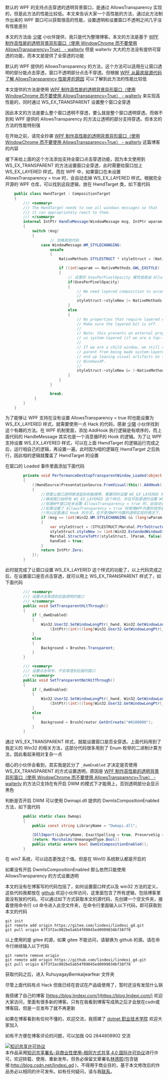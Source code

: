 
默认的 WPF 的支持点击穿透的透明背景窗口，是通过 AllowsTransparency 实现的，但是此方法的性能比较低。本文来告诉大家一个高性能的方法，通过此方法制作出来的 WPF 窗口可以获取很高的性能，设置透明和设置窗口不透明之间几乎没有性能差别

<!--more-->


<!-- CreateTime:2021/1/4 9:09:54 -->

<!-- 发布 -->

本文的方法由 [少珺](https://blog.sdlsj.net/) 小伙伴提供，我只是代为整理博客。本文的方法是基于 [WPF 制作高性能的透明背景异形窗口（使用 WindowChrome 而不要使用 AllowsTransparency=True） - walterlv](https://blog.walterlv.com/post/wpf-transparent-window-without-allows-transparency.html ) 但是 walterlv 大大的方法没有提供可穿透的功能，而本文是提供了全穿透的功能

默认的 WPF 提供的 AllowsTransparency 的方法，这个方法可以适用在让窗口透明的部分能点击穿透，窗口不透明部分点击不穿透。但根据 [WPF 从最底层源代码了解 AllowsTransparency 性能差的原因](https://blog.lindexi.com/post/WPF-%E4%BB%8E%E6%9C%80%E5%BA%95%E5%B1%82%E6%BA%90%E4%BB%A3%E7%A0%81%E4%BA%86%E8%A7%A3-AllowsTransparency-%E6%80%A7%E8%83%BD%E5%B7%AE%E7%9A%84%E5%8E%9F%E5%9B%A0.html ) 可以了解到此方法的性能比较低

本文提供的方法是使用 [WPF 制作高性能的透明背景异形窗口（使用 WindowChrome 而不要使用 AllowsTransparency=True） - walterlv](https://blog.walterlv.com/post/wpf-transparent-window-without-allows-transparency.html )  来实现高性能的，同时通过 WS_EX_TRANSPARENT 设置整个窗口全穿透

因此本文的方法是要么整个窗口透明不穿透，要么就是整个窗口透明穿透。而做不到和 WPF 提供的 AllowsTransparency 的方法让透明的部分支持穿透。但本文的方法的性能特别强

在开始之前，请完全抄袭 [WPF 制作高性能的透明背景异形窗口（使用 WindowChrome 而不要使用 AllowsTransparency=True） - walterlv](https://blog.walterlv.com/post/wpf-transparent-window-without-allows-transparency.html )  这篇博客的内容

接下来给上面的这个方法添加支持全窗口点击穿透功能，因为本文使用到 WS_EX_TRANSPARENT 的方法设置窗口全穿透，此时需要给窗口加上 WS_EX_LAYERED 样式。而在 WPF 中，如果窗口在未设置 AllowsTransparency = true 时，会自动去掉 WS_EX_LAYERED 样式。根据完全开源的 WPF 仓库，可以找到这段逻辑，放在 HwndTarget 类，如下面代码

```csharp
    public class HwndTarget : CompositionTarget
    {
        /// <summary>
        /// The HwndTarget needs to see all windows messages so that
        /// it can appropriately react to them.
        /// </summary>
        internal IntPtr HandleMessage(WindowMessage msg, IntPtr wparam, IntPtr lparam)
        {
            switch (msg)
            {
                	// 忽略其他代码
                case WindowMessage.WM_STYLECHANGING:
                    unsafe
                    {
                        NativeMethods.STYLESTRUCT * styleStruct = (NativeMethods.STYLESTRUCT *) lparam;

                        if ((int)wparam == NativeMethods.GWL_EXSTYLE)
                        {
                        	// 这里的 UsesPerPixelOpacity 属性就是由 AllowsTransparency 决定的
                            if(UsesPerPixelOpacity)
                            {
                                // We need layered composition to accomplish per-pixel opacity.
                                //
                                styleStruct->styleNew |= NativeMethods.WS_EX_LAYERED;
                            }
                            else
                            {
                                // No properties that require layered composition exist.
                                // Make sure the layered bit is off.
                                //
                                // Note: this prevents an external program from making
                                // us system-layered (if we are a top-level window).
                                //
                                // If we are a child window, we still can't stop our
                                // parent from being made system-layered, and we will
                                // end up leaving visual artifacts on the screen under
                                // WindowsXP.
                                //
                                styleStruct->styleNew &= (~NativeMethods.WS_EX_LAYERED);
                            }
                        }
                    }

                    break;
             }
        }
    }
```

为了能够让 WPF 支持在没有设置 AllowsTransparency = true 时也能设置为 WS_EX_LAYERED 样式，就需要使用一点 Hack 的代码，感谢 [少珺](https://blog.sdlsj.net/) 小伙伴找到这个有趣的方法。在 WPF 机制里面，添加 AddHook 执行逻辑是有顺序的，而上面代码的 HandleMessage 其实也是一个消息循环的 Hook 的逻辑。为了让 WPF 支持设置 WS_EX_LAYERED 样式，可以在上面 HwndTarget 的逻辑运行完成之后，运行咱自己的逻辑，再设置一遍。此时因为咱的逻辑在 HwndTarget 之后执行，因此咱的逻辑就覆盖了 HwndTarget 的设置

在窗口的 Loaded 事件里面添加下面代码

```csharp
        private void PerformanceDesktopTransparentWindow_Loaded(object sender, RoutedEventArgs e)
        {
            ((HwndSource)PresentationSource.FromVisual(this)).AddHook((IntPtr hwnd, int msg, IntPtr wParam, IntPtr lParam, ref bool handled) =>
            {
                //想要让窗口透明穿透鼠标和触摸等，需要同时设置 WS_EX_LAYERED 和 WS_EX_TRANSPARENT 样式，
                //确保窗口始终有 WS_EX_LAYERED 这个样式，并在开启穿透时设置 WS_EX_TRANSPARENT 样式
                //但是WPF窗口在未设置 AllowsTransparency = true 时，会自动去掉 WS_EX_LAYERED 样式（在 HwndTarget 类中)，
                //如果设置了 AllowsTransparency = true 将使用WPF内置的低性能的透明实现，
                //所以这里通过 Hook 的方式，在不使用WPF内置的透明实现的情况下，强行保证这个样式存在。
                if (msg == (int)Win32.WM.STYLECHANGING && (long)wParam == (long)Win32.GetWindowLongFields.GWL_EXSTYLE)
                {
                    var styleStruct = (STYLESTRUCT)Marshal.PtrToStructure(lParam, typeof(STYLESTRUCT));
                    styleStruct.styleNew |= (int)Win32.ExtendedWindowStyles.WS_EX_LAYERED;
                    Marshal.StructureToPtr(styleStruct, lParam, false);
                    handled = true;
                }
                return IntPtr.Zero;
            });
        }
```

此时就完成了让窗口设置 WS_EX_LAYERED 这个样式的功能了，以上代码完成之后，在设置窗口是否点击穿透，就可以用上 WS_EX_TRANSPARENT 样式了，如下面代码

```csharp
        /// <summary>
        /// 设置点击穿透到后面透明的窗口
        /// </summary>
        public void SetTransparentHitThrough()
        {
            if (_dwmEnabled)
            {
                Win32.User32.SetWindowLongPtr(_hwnd, Win32.GetWindowLongFields.GWL_EXSTYLE,
                    (IntPtr)(int)((long)Win32.User32.GetWindowLongPtr(_hwnd, Win32.GetWindowLongFields.GWL_EXSTYLE) | (long)Win32.ExtendedWindowStyles.WS_EX_TRANSPARENT));
            }
            else
            {
                Background = Brushes.Transparent;
            }
        }

        /// <summary>
        /// 设置点击命中，不会穿透到后面的窗口
        /// </summary>
        public void SetTransparentNotHitThrough()
        {
            if (_dwmEnabled)
            {
                Win32.User32.SetWindowLongPtr(_hwnd, Win32.GetWindowLongFields.GWL_EXSTYLE,
                    (IntPtr)(int)((long)Win32.User32.GetWindowLongPtr(_hwnd, Win32.GetWindowLongFields.GWL_EXSTYLE) & ~(long)Win32.ExtendedWindowStyles.WS_EX_TRANSPARENT));
            }
            else
            {
                Background = BrushCreator.GetOrCreate("#0100000");
            }
        }
```

通过 WS_EX_TRANSPARENT 样式，就能设置窗口是否全穿透。上面代码用到了我定义的 Win32 的相关方法，这部分代码很多用到了 Enum 枚举的二进制计算方法，因此看起来相对复杂一点

细心的小伙伴会看到，其实我是区分了 `_dwmEnabled` 才决定是否使用 WS_EX_TRANSPARENT 的方式设置透明，原因是 [WPF 制作高性能的透明背景异形窗口（使用 WindowChrome 而不要使用 AllowsTransparency=True） - walterlv](https://blog.walterlv.com/post/wpf-transparent-window-without-allows-transparency.html ) 的方法只支持在有开启 DWM 的模式下才能用上，否则透明部分会显示黑色

判断是否开启 DWM 可以使用 Dwmapi.dll 提供的 DwmIsCompositionEnabled 方法，如下面代码

```csharp
        public static class Dwmapi
        {
            public const string LibraryName = "Dwmapi.dll";

            [DllImport(LibraryName, ExactSpelling = true, PreserveSig = false)]
            [return: MarshalAs(UnmanagedType.Bool)]
            public static extern bool DwmIsCompositionEnabled();
        }
```

在 win7 系统，可以动态更改这个值。但是在 Win10 系统默认都是开启的

如果没有开启 DwmIsCompositionEnabled 那么依然只能使用 AllowsTransparency 的方式设置透明

本文的没有在博客写的代码包括了，如何设置窗口样式以及 win32 方法的定义，这些代码我都放在 [github](https://github.com/lindexi/lindexi_gd/tree/67f3f2ac002be5ab54f09045ed0999034bf38f78/RuhuyagayBemkaijearfear) 欢迎小伙伴访问，这里面包含了所有逻辑，包括博客里面没有放的代码。可以通过如下方式获取本文的源代码，先创建一个空文件夹，接着使用命令行 cd 命令进入此空文件夹，在命令行里面输入以下代码，即可获取到本文的代码

```
git init
git remote add origin https://gitee.com/lindexi/lindexi_gd.git
git pull origin 67f3f2ac002be5ab54f09045ed0999034bf38f78
```

以上使用的是 gitee 的源，如果 gitee 不能访问，请替换为 github 的源。请在命令行继续输入以下代码

```
git remote remove origin
git remote add origin https://github.com/lindexi/lindexi_gd.git
git pull origin 67f3f2ac002be5ab54f09045ed0999034bf38f78
```

获取代码之后，进入 RuhuyagayBemkaijearfear 文件夹

尽管上面代码有点 Hack 但我已经在尝试在产品级使用了，暂时还没有发现什么锅



我搭建了自己的博客 [https://blog.lindexi.com/](https://blog.lindexi.com/) 欢迎大家访问，里面有很多新的博客。只有在我看到博客写成熟之后才会放在csdn或博客园，但是一旦发布了就不再更新

如果在博客看到有任何不懂的，欢迎交流，我搭建了 [dotnet 职业技术学院](https://t.me/dotnet_campus) 欢迎大家加入

如有不方便在博客评论的问题，可以加我 QQ 2844808902 交流

<a rel="license" href="http://creativecommons.org/licenses/by-nc-sa/4.0/"><img alt="知识共享许可协议" style="border-width:0" src="https://licensebuttons.net/l/by-nc-sa/4.0/88x31.png" /></a><br />本作品采用<a rel="license" href="http://creativecommons.org/licenses/by-nc-sa/4.0/">知识共享署名-非商业性使用-相同方式共享 4.0 国际许可协议</a>进行许可。欢迎转载、使用、重新发布，但务必保留文章署名[林德熙](http://blog.csdn.net/lindexi_gd)(包含链接:http://blog.csdn.net/lindexi_gd )，不得用于商业目的，基于本文修改后的作品务必以相同的许可发布。如有任何疑问，请与我[联系](mailto:lindexi_gd@163.com)。